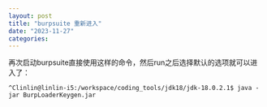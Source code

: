 ```yaml
---
layout: post
title: "burpsuite 重新进入"
date: "2023-11-27"
categories: 
---
```

<p>再次启动burpsuite直接使用这样的命令，然后run之后选择默认的选项就可以进入了：</p>

<pre>
<code>^Clinlin@linlin-i5:/workspace/coding_tools/jdk18/jdk-18.0.2.1$ java -jar BurpLoaderKeygen.jar</code></pre>

<p>&nbsp;</p>

